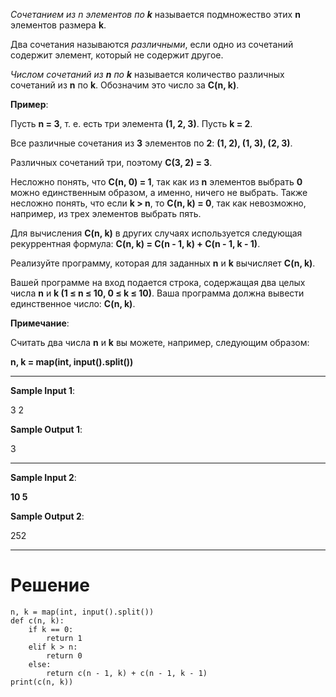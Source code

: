*Сочетанием из n элементов по **k*** называется подмножество этих **n** элементов размера **k**.

Два сочетания называются *различными*, если одно из сочетаний содержит элемент, который не содержит другое.

*Числом сочетаний из **n** по **k*** называется количество различных сочетаний из **n** по **k**. Обозначим это число за **C(n, k)**.

**Пример**:

Пусть **n = 3**, т. е. есть три элемента **(1, 2, 3)**. Пусть **k = 2**.

Все различные сочетания из **3** элементов по **2**: **(1, 2), (1, 3), (2, 3)**.

Различных сочетаний три, поэтому **C(3, 2) = 3**.

Несложно понять, что **C(n, 0) = 1**, так как из **n** элементов выбрать **0** можно единственным образом, а именно, ничего не выбрать. Также несложно понять, что если **k > n**, то **C(n, k) = 0**, так как невозможно, например, из трех элементов выбрать пять.

Для вычисления **C(n, k)** в других случаях используется следующая рекуррентная формула: **C(n, k) = C(n - 1, k) + C(n - 1, k - 1)**.

Реализуйте программу, которая для заданных **n** и **k** вычисляет **C(n, k)**.

Вашей программе на вход подается строка, содержащая два целых числа **n** и **k (1 ≤ n ≤ 10, 0 ≤ k ≤ 10)**. Ваша программа должна вывести единственное число: **C(n, k)**.

**Примечание**:

Считать два числа **n** и **k﻿** вы можете, например, следующим образом:

**n, k = map(int, input().split())**

---

**Sample Input 1**:

3 2

**Sample Output 1**:

3

---

**Sample Input 2**:

**10 5**

**Sample Output 2**:

252

---

# Решение

```
n, k = map(int, input().split())
def c(n, k):
    if k == 0:
        return 1
    elif k > n:
        return 0
    else:
        return c(n - 1, k) + c(n - 1, k - 1)
print(c(n, k))
```